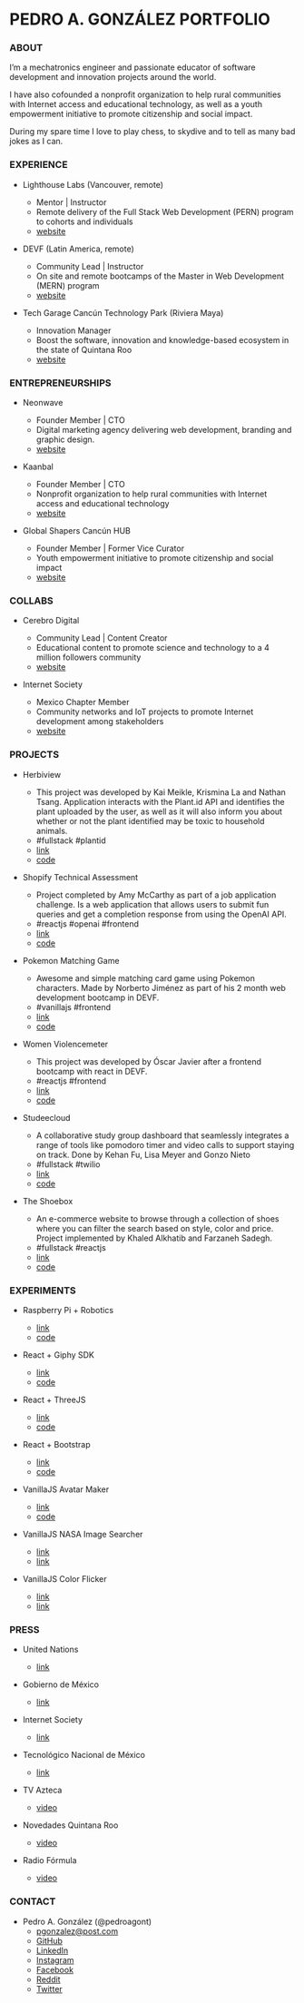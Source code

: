 # PEDRO A. GONZÁLEZ PORTFOLIO

### ABOUT

I’m a mechatronics engineer and passionate educator of software development and innovation projects around the world.

I have also cofounded a nonprofit organization to help rural communities with Internet access and educational technology, as well as a youth empowerment initiative to promote citizenship and social impact.

During my spare time I love to play chess, to skydive and to tell as many bad jokes as I can.

### EXPERIENCE

- Lighthouse Labs (Vancouver, remote)
  - Mentor | Instructor
  - Remote delivery of the Full Stack Web Development (PERN) program to cohorts and individuals
  - [website](https://www.lighthouselabs.ca)

- DEVF (Latin America, remote)
  - Community Lead | Instructor
  - On site and remote bootcamps of the Master in Web Development (MERN) program
  - [website](https://devf.la)

- Tech Garage Cancún Technology Park (Riviera Maya)
  - Innovation Manager
  - Boost the software, innovation and knowledge-based ecosystem in the state of Quintana Roo
  - [website](https://www.facebook.com/techgaragemx)

### ENTREPRENEURSHIPS

- Neonwave
  - Founder Member | CTO
  - Digital marketing agency delivering web development, branding and graphic design.
  - [website](https://neonwave.mx)

- Kaanbal
  - Founder Member | CTO
  - Nonprofit organization to help rural communities with Internet access and educational technology
  - [website](https://kaanbal.org)

- Global Shapers Cancún HUB
  - Founder Member | Former Vice Curator
  - Youth empowerment initiative to promote citizenship and social impact
  - [website](https://globalshaperscancun.org)

### COLLABS

- Cerebro Digital
  - Community Lead | Content Creator
  - Educational content to promote science and technology to a 4 million followers community
  - [website](https://www.facebook.com/tucerebrodigital/)

- Internet Society
  - Mexico Chapter Member
  - Community networks and IoT projects to promote Internet development among stakeholders
  - [website](https://www.internetsociety.org)

### PROJECTS

- Herbiview
  - This project was developed by Kai Meikle, Krismina La and Nathan Tsang. Application interacts with the Plant.id API and identifies the plant uploaded by the user, as well as it will also inform you about whether or not the plant identified may be toxic to household animals.
  - #fullstack #plantid
  - [link](https://herbiview-production.up.railway.app)
  - [code](https://github.com/arismink/herbiview)

- Shopify Technical Assessment
  - Project completed by Amy McCarthy as part of a job application challenge. Is a web application that allows users to submit fun queries and get a completion response from using the OpenAI API.
  - #reactjs #openai #frontend
  - [link](https://shopify-technical-assignment.vercel.app)
  - [code](https://github.com/amyleblanc/shopify-technical-assignment)

- Pokemon Matching Game
  - Awesome and simple matching card game using Pokemon characters. Made by Norberto Jiménez as part of his 2 month web development bootcamp in DEVF.
  - #vanillajs #frontend 
  - [link](https://norbjz.github.io/memorama-pokemon/)
  - [code](https://github.com/Norbjz/memorama-pokemon)

- Women Violencemeter
  - This project was developed by Óscar Javier after a frontend bootcamp with react in DEVF.
  - #reactjs #frontend 
  - [link](https://mo0sh.github.io/violentometro/)
  - [code](https://github.com/mo0sh/violentometro)

- Studeecloud
  - A collaborative study group dashboard that seamlessly integrates a range of tools like pomodoro timer and video calls to support staying on track. Done by Kehan Fu, Lisa Meyer and Gonzo Nieto
  - #fullstack #twilio
  - [link](https://studeecloud-production.up.railway.app/login.html)
  - [code](https://github.com/studeecloud/monorepo)

- The Shoebox
  - An e-commerce website to browse through a collection of shoes where you can filter the search based on style, color and price. Project implemented by Khaled Alkhatib and Farzaneh Sadegh.
  - #fullstack #reactjs
  - [link](https://shoe-box.netlify.app)
  - [code](https://github.com/FarzanehSa/shoeBox-client)

### EXPERIMENTS

- Raspberry Pi + Robotics
  - [link](https://pedroagont.tumblr.com/post/137541587893#137541587893)
  - [code](https://github.com/pedroagont/py-carosc)

- React + Giphy SDK
  - [link](https://react-cool-gifs.netlify.app)
  - [code](https://github.com/pedroagont/react-cool-gifs)

- React + ThreeJS
  - [link](https://react-three-js.netlify.app)
  - [code](https://github.com/pedroagont/react-three-js)

- React + Bootstrap
  - [link](https://react-bootstrap-g7.netlify.app)
  - [code](https://github.com/pedroagont/master-code-g7/blob/master/05_Frontend/07_react-bootstrap)

- VanillaJS Avatar Maker
  - [link](https://pedroagont.github.io/mochi-maker/)
  - [code](https://github.com/pedroagont/mochi-maker)

- VanillaJS NASA Image Searcher
  - [link](https://pedroagont.github.io/steam-fair-conference-8apr/)
  - [link](https://github.com/pedroagont/steam-fair-conference-8apr)

- VanillaJS Color Flicker
  - [link](https://pedroagont.github.io/The-Flicker/)
  - [link](https://github.com/pedroagont/The-Flicker)

### PRESS

- United Nations
  - [link](https://www.un.org/sustainabledevelopment/blog/2016/12/video-pedro-gonzalez-on-indigenous-communities-and-the-internet/)

- Gobierno de México
  - [link](https://www.gob.mx/tecnm/articulos/participa-tecnm-en-foro-internacional-de-ciencia-tecnologia-e-innovacion-en-nueva-york)

- Internet Society
  - [link](https://www.internetsociety.org/blog/2016/07/connecting-the-unconnected-the-story-of-a-visit-to-a-school-in-agua-azul-mexico/)

- Tecnológico Nacional de México
  - [link](http://www.dgest.gob.mx/ciencia-y-tecnologia/pedro-gonzalez-busca-disminuir-la-brecha-digital-de-mexico-al-mundo)

- TV Azteca
  - [video](https://www.youtube.com/watch?v=W6bhcRPkdLQ)

- Novedades Quintana Roo
  - [video](https://www.youtube.com/watch?v=TSK7pnEjTZQ)

- Radio Fórmula
  - [video](https://www.youtube.com/watch?v=-Sf520Pf_vo)

### CONTACT

- Pedro A. González (@pedroagont)
  - pgonzalez@post.com
  - [GitHub](https://github.com/pedroagont)
  - [LinkedIn](https://www.linkedin.com/in/pedroagont)
  - [Instagram](https://www.instagram.com/pedroagont/)
  - [Facebook](https://www.facebook.com/pedroagont)
  - [Reddit](https://www.reddit.com/user/pedroagont)
  - [Twitter](https://twitter.com/pedroagont)
